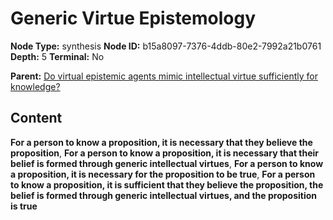 # Generic Virtue Epistemology

**Node Type:** synthesis
**Node ID:** b15a8097-7376-4ddb-80e2-7992a21b0761
**Depth:** 5
**Terminal:** No

**Parent:** [Do virtual epistemic agents mimic intellectual virtue sufficiently for knowledge?](do-virtual-epistemic-agents-mimic-intellectual-virtue-sufficiently-for-knowledge-antithesis-3948eea4-955f-418c-8ba2-72c14eb0166c.md)

## Content

**For a person to know a proposition, it is necessary that they believe the proposition**, **For a person to know a proposition, it is necessary that their belief is formed through generic intellectual virtues**, **For a person to know a proposition, it is necessary for the proposition to be true**, **For a person to know a proposition, it is sufficient that they believe the proposition, the belief is formed through generic intellectual virtues, and the proposition is true**
